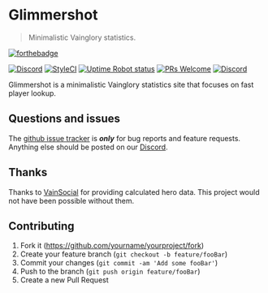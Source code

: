 # Glimmershot
> Minimalistic Vainglory statistics.

[![forthebadge](http://forthebadge.com/images/badges/built-with-love.svg)](http://forthebadge.com)

[![Discord](https://discordapp.com/api/guilds/355092866621636610/embed.png)](https://discord.gg/bRCvFy9)
[![StyleCI](https://styleci.io/repos/102589801/shield)](https://styleci.io/repos/102589801/)
[![Uptime Robot status](https://img.shields.io/uptimerobot/status/m779393809-0f7ae7a128bd1823f37b313d.svg?style=flat-square)]()
[![PRs Welcome](https://img.shields.io/badge/PRs-welcome-brightgreen.svg?style=flat-square)](http://makeapullrequest.com)
[![Discord](https://img.shields.io/discord/355092866621636610.svg?style=flat-square)](https://discord.gg/ChrfHHw) 

Glimmershot is a minimalistic Vainglory statistics site that focuses on fast player lookup.

## Questions and issues

The [github issue tracker](https://github.com/agangofkittens/glimmershot/issues) is **_only_** for bug reports and feature requests. Anything else should be posted on our [Discord](https://discord.gg/ChrfHHw).


## Thanks

Thanks to [VainSocial](https://vainsocial.com) for providing calculated hero data. This project would not have been possible without them.

## Contributing

1. Fork it (<https://github.com/yourname/yourproject/fork>)
2. Create your feature branch (`git checkout -b feature/fooBar`)
3. Commit your changes (`git commit -am 'Add some fooBar'`)
4. Push to the branch (`git push origin feature/fooBar`)
5. Create a new Pull Request